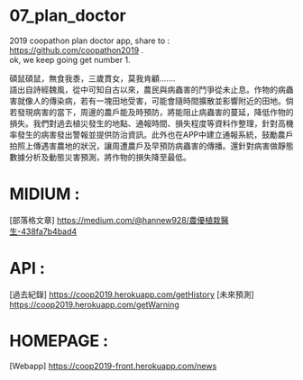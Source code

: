 # 07_plan_doctor
2019 coopathon plan doctor app, share to : https://github.com/coopathon2019 .  
ok, we keep going get number 1.  

碩鼠碩鼠，無食我黍，三歲貫女，莫我肯顧.......  
語出自詩經魏風，從中可知自古以來，農民與病蟲害的鬥爭從未止息。作物的病蟲害就像人的傳染病，若有一塊田地受害，可能會隨時間擴散並影響附近的田地。倘若發現病害的當下，周邊的農戶能及時預防，將能阻止病蟲害的蔓延，降低作物的損失。我們對過去植災發生的地點、通報時間、損失程度等資料作整理，針對高機率發生的病害發出警報並提供防治資訊。此外也在APP中建立通報系統，鼓勵農戶拍照上傳遇害農地的狀況，讓周遭農戶及早預防病蟲害的傳播。還針對病害做靜態數據分析及動態災害預測，將作物的損失降至最低。  

# MIDIUM : 

[部落格文章] https://medium.com/@hannew928/農優植栽醫生-438fa7b4bad4

# API : 

[過去紀錄] https://coop2019.herokuapp.com/getHistory
[未來預測] https://coop2019.herokuapp.com/getWarning

# HOMEPAGE :

[Webapp] https://coop2019-front.herokuapp.com/news